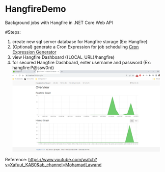 # HangfireDemo

Background jobs with Hangfire in .NET Core Web API

#Steps:
1. create new sql server database for Hangfire storage (Ex: Hangfire)
2. (Optional) generate a Cron Expression for job scheduling [Cron Expression Generator](https://www.freeformatter.com/cron-expression-generator-quartz.html)
3. view Hangfire Dashboard ({LOCAL_URL}/hangfire)
4. for secured Hangfire Dashboard, enter username and password (Ex: hangfire:P@ssw0rd)
![Hangfire Dashboard](/img/hangfire.PNG)

Reference: https://www.youtube.com/watch?v=Xafuut_KAB0&ab_channel=MohamadLawand
